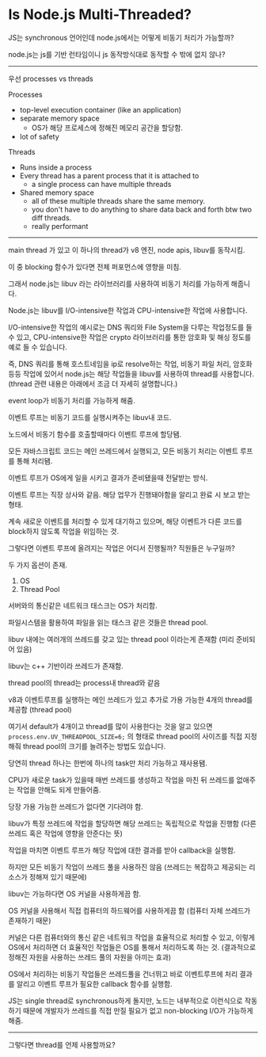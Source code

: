 # Is Node.js Multi-Threaded?

JS는 synchronous 언어인데 node.js에서는 어떻게 비동기 처리가 가능할까?

node.js는 js를 기반 런타임이니 js 동작방식대로 동작할 수 밖에 없지 않나?

---

우선 processes vs threads

Processes

- top-level execution container (like an application)
- separate memory space
  - OS가 해당 프로세스에 정해진 메모리 공간을 할당함.
- lot of safety

Threads

- Runs inside a process
- Every thread has a parent process that it is attached to
  - a single process can have multiple threads
- Shared memory space
  - all of these multiple threads share the same memory.
  - you don't have to do anything to share data back and forth btw two diff threads.
  - really performant

---

main thread 가 있고 이 하나의 thread가 v8 엔진, node apis, libuv를 동작시킴.

이 중 blocking 함수가 있다면 전체 퍼포먼스에 영향을 미침.

그래서 node.js는 libuv 라는 라이브러리를 사용하여 비동기 처리를 가능하게 해줍니다.

Node.js는 libuv를 I/O-intensive한 작업과 CPU-intensive한 작업에 사용합니다.

I/O-intensive한 작업의 예시로는 DNS 쿼리와 File System을 다루는 작업정도를 들 수 있고, CPU-intensive한 작업은 crypto 라이브러리를 통한 암호화 및 해싱 정도를 예로 들 수 있습니다.

즉, DNS 쿼리를 통해 호스트네임을 ip로 resolve하는 작업, 비동기 파일 처리, 암호화 등등 작업에 있어서 node.js는 해당 작업들을 libuv를 사용하여 thread를 사용합니다. (thread 관련 내용은 아래에서 조금 더 자세히 설명합니다.)

event loop가 비동기 처리를 가능하게 해줌.

이벤트 루프는 비동기 코드를 실행시켜주는 libuv내 코드.

노드에서 비동기 함수를 호출할때마다 이벤트 루프에 할당됌.

모든 자바스크립트 코드는 메인 쓰레드에서 실행되고, 모든 비동기 처리는 이벤트 루프를 통해 처리됌.

이벤트 루프가 OS에게 일을 시키고 결과가 준비됐을때 전달받는 방식.

이벤트 루프는 직장 상사와 같음. 해당 업무가 진행돼야함을 알리고 완료 시 보고 받는 형태.

계속 새로운 이벤트를 처리할 수 있게 대기하고 있으며, 해당 이벤트가 다른 코드를 block하지 않도록 작업을 위임하는 것.

그렇다면 이벤트 루프에 올려지는 작업은 어디서 진행될까? 직원들은 누구일까?

두 가지 옵션이 존재.

1. OS
2. Thread Pool

서버와의 통신같은 네트워크 태스크는 OS가 처리함.

파일시스템을 활용하여 파일을 읽는 태스크 같은 것들은 thread pool.

libuv 내에는 여러개의 쓰레드를 갖고 있는 thread pool 이라는게 존재함 (미리 준비되어 있음)

libuv는 c++ 기반이라 쓰레드가 존재함.

thread pool의 thread는 process내 thread와 같음

v8과 이벤트루프를 실행하는 메인 쓰레드가 있고 추가로 가용 가능한 4개의 thread를 제공함 (thread pool)

여기서 default가 4개이고 thread를 많이 사용한다는 것을 알고 있으면 `process.env.UV_THREADPOOL_SIZE=6;` 의 형태로 thread pool의 사이즈를 직접 지정해줘 thread pool의 크기를 늘려주는 방법도 있습니다.

당연히 thread 하나는 한번에 하나의 task만 처리 가능하고 재사용됌.

CPU가 새로운 task가 있을때 매번 쓰레드를 생성하고 작업을 마친 뒤 쓰레드를 없애주는 작업을 안해도 되게 만들어줌.

당장 가용 가능한 쓰레드가 없다면 기다려야 함.

libuv가 특정 쓰레드에 작업을 할당하면 해당 쓰레드는 독립적으로 작업을 진행함 (다른 쓰레드 혹은 작업에 영향을 안준다는 뜻)

작업을 마치면 이벤트 루프가 해당 작업에 대한 결과를 받아 callback을 실행함.

하지만 모든 비동기 작업이 쓰레드 풀을 사용하진 않음 (쓰레드는 복잡하고 제공되는 리소스가 정해져 있기 때문에)

libuv는 가능하다면 OS 커널을 사용하게끔 함.

OS 커널을 사용해서 직접 컴퓨터의 하드웨어를 사용하게끔 함 (컴퓨터 자체 쓰레드가 존재하기 때문)

커널은 다른 컴퓨터와의 통신 같은 네트워크 작업을 효율적으로 처리할 수 있고, 이렇게 OS에서 처리하면 더 효율적인 작업들은 OS를 통해서 처리하도록 하는 것. (결과적으로 정해진 자원을 사용하는 쓰레드 풀의 자원을 아끼는 효과)

OS에서 처리하는 비동기 작업들은 쓰레드풀을 건너뛰고 바로 이벤트루프에 처리 결과를 알리고 이벤트 루프가 필요한 callback 함수를 실행함.

JS는 single thread로 synchronous하게 돌지만, 노드는 내부적으로 이런식으로 작동하기 때문에 개발자가 쓰레드를 직접 만질 필요가 없고 non-blocking I/O가 가능하게 해줌.

---

그렇다면 thread를 언제 사용할까요?
